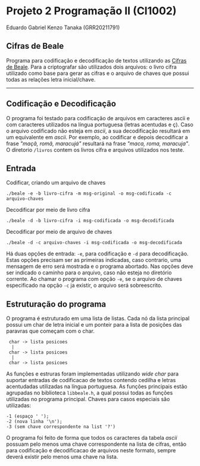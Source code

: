 # Projeto 2 Programação II (CI1002)
Eduardo Gabriel Kenzo Tanaka (GRR20211791)

## Cifras de Beale
 Programa para codificação e decodificação de textos utilizando as [Cifras de
Beale](https://en.wikipedia.org/wiki/Beale_ciphers). Para a criptografar são utilizados dois arquivos: o livro cifra
utilizado como base para gerar as cifras e o arquivo de chaves que possui
todas as relações letra inicial/chave. 

---

## Codificação e Decodificação
 O programa foi testado para codificação de arquivos em caracteres ascii e com
caracteres utilizados na língua portuguesa (letras acentudas e ç).
 Caso o arquivo codificado não esteja em *ascii*, a sua decodificação resultará 
em um equivalente em *ascii*. Por exemplo, ao codificar e depois decodificar a 
frase *"maçã, romã, maracujá"* resultará na frase *"maca, roma, maracuja"*.
 O diretorio `/livros` contem os livros cifra e arquivos utilizados nos teste.

## Entrada

Codificar, criando um arquivo de chaves
```
./beale -e -b livro-cifra -m msg-original -o msg-codificada -c arquivo-chaves
```

Decodificar por meio de livro cifra
```
./beale -d -b livro-cifra -i msg-codificada -o msg-decodificada
```

Decodificar por meio de arquivo de chaves
```
./beale -d -c arquivo-chaves -i msg-codificada -o msg-decodificada
```

 Há duas opções de entrada: `-e`, para codificação e `-d` para decodificação.
 Estas opções precisam ser as primeiras indicadas, caso contrario, uma
mensagem de erro será mostrada e o programa abortado.
 Nas opções deve ser indicado o caminho para o arquivo, caso não esteja no
diretório corrente.
 Ao chamar o programa com opção `-e`, se o arquivo de chaves especificado na 
opção `-c` ja existir, o arquivo será sobreescrito.

## Estruturação do programa
 O programa é estruturado em uma lista de listas. Cada nó da lista principal 
possui um char de letra inicial e um ponteir para a lista de posições das
paravras que começam com o char.
```
 char -> lista posicoes
  |
 char -> lista posicoes
  |
 char -> lista posicoes
```
 As funções e estruras foram implementadas utilizando *wide char* para
suportar entradas de codificacao de textos contendo cedilha e letras
acentudadas utilizadas na língua portuguesa.
 As funções principais estão agrupadas no biblioteca `libbeale.h`, a qual
possui todas as funções utilizadas no programa principal.
 Chaves para casos especiais são utilizadas: 
 ```
-1 (espaço ' ');
-2 (nova linha '\n');
-3 (sem chave correspondente na list '?')
```
 O programa foi feito de forma que todos os caracteres da tabela *ascii*
possuam pelo menos uma chave correspondente na lista de cifras, então para
codificação e decodificacao de arquivos neste formato, sempre deverá existir
pelo menos uma chave na lista.
